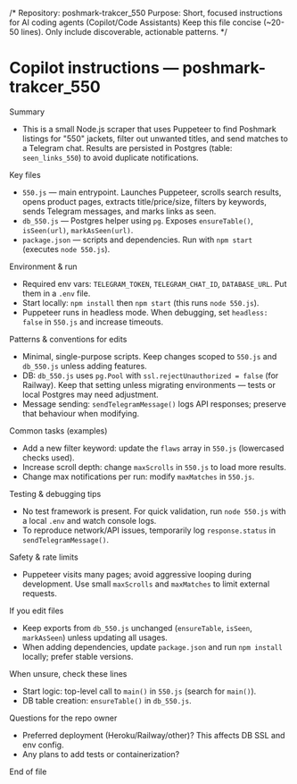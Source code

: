 /*
  Repository: poshmark-trakcer_550
  Purpose: Short, focused instructions for AI coding agents (Copilot/Code Assistants)
  Keep this file concise (~20-50 lines). Only include discoverable, actionable patterns.
*/

# Copilot instructions — poshmark-trakcer_550

Summary
- This is a small Node.js scraper that uses Puppeteer to find Poshmark listings for "550" jackets,
  filter out unwanted titles, and send matches to a Telegram chat. Results are persisted in Postgres
  (table: `seen_links_550`) to avoid duplicate notifications.

Key files
- `550.js` — main entrypoint. Launches Puppeteer, scrolls search results, opens product pages,
  extracts title/price/size, filters by keywords, sends Telegram messages, and marks links as seen.
- `db_550.js` — Postgres helper using `pg`. Exposes `ensureTable()`, `isSeen(url)`, `markAsSeen(url)`.
- `package.json` — scripts and dependencies. Run with `npm start` (executes `node 550.js`).

Environment & run
- Required env vars: `TELEGRAM_TOKEN`, `TELEGRAM_CHAT_ID`, `DATABASE_URL`. Put them in a `.env` file.
- Start locally: `npm install` then `npm start` (this runs `node 550.js`).
- Puppeteer runs in headless mode. When debugging, set `headless: false` in `550.js` and increase timeouts.

Patterns & conventions for edits
- Minimal, single-purpose scripts. Keep changes scoped to `550.js` and `db_550.js` unless adding features.
- DB: `db_550.js` uses `pg.Pool` with `ssl.rejectUnauthorized = false` (for Railway). Keep that setting
  unless migrating environments — tests or local Postgres may need adjustment.
- Message sending: `sendTelegramMessage()` logs API responses; preserve that behaviour when modifying.

Common tasks (examples)
- Add a new filter keyword: update the `flaws` array in `550.js` (lowercased checks used).
- Increase scroll depth: change `maxScrolls` in `550.js` to load more results.
- Change max notifications per run: modify `maxMatches` in `550.js`.

Testing & debugging tips
- No test framework is present. For quick validation, run `node 550.js` with a local `.env` and watch console logs.
- To reproduce network/API issues, temporarily log `response.status` in `sendTelegramMessage()`.

Safety & rate limits
- Puppeteer visits many pages; avoid aggressive looping during development. Use small `maxScrolls` and
  `maxMatches` to limit external requests.

If you edit files
- Keep exports from `db_550.js` unchanged (`ensureTable`, `isSeen`, `markAsSeen`) unless updating all usages.
- When adding dependencies, update `package.json` and run `npm install` locally; prefer stable versions.

When unsure, check these lines
- Start logic: top-level call to `main()` in `550.js` (search for `main()`).
- DB table creation: `ensureTable()` in `db_550.js`.

Questions for the repo owner
- Preferred deployment (Heroku/Railway/other)? This affects DB SSL and env config.
- Any plans to add tests or containerization?

End of file
